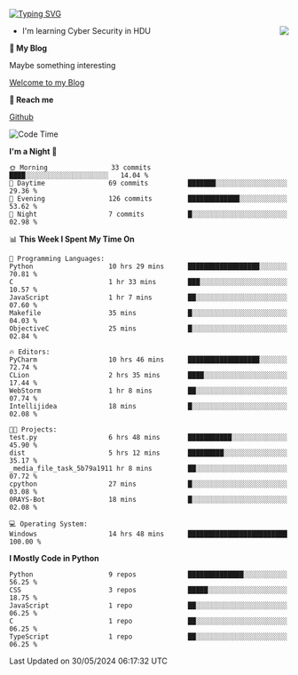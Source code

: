 [![Typing SVG](https://readme-typing-svg.herokuapp.com?font=Fira+Code&pause=1000&random=false&width=450&height=60&lines=Hello+%F0%9F%91%8B%F0%9F%8F%BB;I'm+JBNRZ)](https://git.io/typing-svg)

<a href="#">
  <img align="right" src="https://github-readme-stats.vercel.app/api?username=JBNRZ&show_icons=true&bg_color=15,f2f7fd,E0EAFC" />
</a>

- I'm learning Cyber Security in HDU

 **🌱 My Blog**

Maybe something interesting

[Welcome to my Blog](https://jbnrz.com.cn/)

 **💬 Reach me** 

[Github](https://github.com/JBNRZ)


<!--START_SECTION:waka-->
![Code Time](http://img.shields.io/badge/Code%20Time-511%20hrs%2042%20mins-blue)

**I'm a Night 🦉** 

```text
🌞 Morning                33 commits          ████░░░░░░░░░░░░░░░░░░░░░   14.04 % 
🌆 Daytime                69 commits          ███████░░░░░░░░░░░░░░░░░░   29.36 % 
🌃 Evening                126 commits         █████████████░░░░░░░░░░░░   53.62 % 
🌙 Night                  7 commits           █░░░░░░░░░░░░░░░░░░░░░░░░   02.98 % 
```


📊 **This Week I Spent My Time On** 

```text
💬 Programming Languages: 
Python                   10 hrs 29 mins      ██████████████████░░░░░░░   70.81 % 
C                        1 hr 33 mins        ███░░░░░░░░░░░░░░░░░░░░░░   10.57 % 
JavaScript               1 hr 7 mins         ██░░░░░░░░░░░░░░░░░░░░░░░   07.60 % 
Makefile                 35 mins             █░░░░░░░░░░░░░░░░░░░░░░░░   04.03 % 
ObjectiveC               25 mins             █░░░░░░░░░░░░░░░░░░░░░░░░   02.84 % 

🔥 Editors: 
PyCharm                  10 hrs 46 mins      ██████████████████░░░░░░░   72.74 % 
CLion                    2 hrs 35 mins       ████░░░░░░░░░░░░░░░░░░░░░   17.44 % 
WebStorm                 1 hr 8 mins         ██░░░░░░░░░░░░░░░░░░░░░░░   07.74 % 
Intellijidea             18 mins             █░░░░░░░░░░░░░░░░░░░░░░░░   02.08 % 

🐱‍💻 Projects: 
test.py                  6 hrs 48 mins       ███████████░░░░░░░░░░░░░░   45.90 % 
dist                     5 hrs 12 mins       █████████░░░░░░░░░░░░░░░░   35.17 % 
_media_file_task_5b79a1911 hr 8 mins         ██░░░░░░░░░░░░░░░░░░░░░░░   07.72 % 
cpython                  27 mins             █░░░░░░░░░░░░░░░░░░░░░░░░   03.08 % 
0RAYS-Bot                18 mins             █░░░░░░░░░░░░░░░░░░░░░░░░   02.08 % 

💻 Operating System: 
Windows                  14 hrs 48 mins      █████████████████████████   100.00 % 
```

**I Mostly Code in Python** 

```text
Python                   9 repos             ██████████████░░░░░░░░░░░   56.25 % 
CSS                      3 repos             █████░░░░░░░░░░░░░░░░░░░░   18.75 % 
JavaScript               1 repo              ██░░░░░░░░░░░░░░░░░░░░░░░   06.25 % 
C                        1 repo              ██░░░░░░░░░░░░░░░░░░░░░░░   06.25 % 
TypeScript               1 repo              ██░░░░░░░░░░░░░░░░░░░░░░░   06.25 % 
```




 Last Updated on 30/05/2024 06:17:32 UTC
<!--END_SECTION:waka-->
